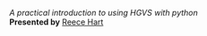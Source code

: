 *A practical introduction to using HGVS with python*  
**Presented by** [Reece Hart](reece@invitae.com)  


